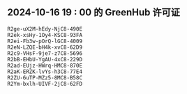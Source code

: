 ## 2024-10-16 19 : 00 的 GreenHub 许可证
```
R2ge-uX2M-hEdy-NjC8-490E
R2ek-xsHy-1Oy4-KSC8-93FA
R2ei-Fb3w-pOrQ-lGC8-4009
R2eN-LZQE-bH4k-xvC8-62D9
R2c9-VHsF-9je7-z7C8-5696
R2bB-EHbU-YgAU-4xC8-229D
R2ad-EUjz-HWrq-HMC8-870E
R2aK-ERZK-lvYs-h3C8-77E4
R2ZU-6uTP-MZz5-8MC8-B58C
R2Ym-bxlh-UIVF-2jC8-62FD
```
